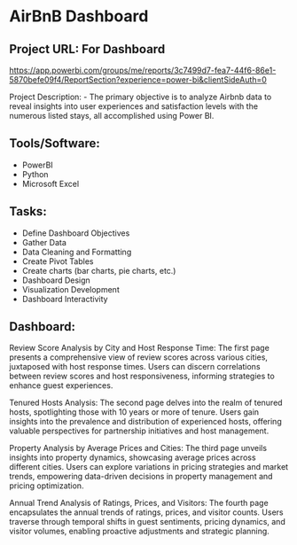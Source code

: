 # AirBnB Dashboard

## Project URL: For Dashboard
https://app.powerbi.com/groups/me/reports/3c7499d7-fea7-44f6-86e1-5870befe09f4/ReportSection?experience=power-bi&clientSideAuth=0

Project Description: - The primary objective is to analyze Airbnb data to reveal insights into user experiences and satisfaction levels with the numerous listed stays, all accomplished using Power BI.

## Tools/Software:
* PowerBI
* Python
* Microsoft Excel 

## Tasks:
*  Define Dashboard Objectives
*  Gather Data
*  Data Cleaning and Formatting
*  Create Pivot Tables
*  Create charts (bar charts, pie charts, etc.)
*  Dashboard Design
*  Visualization Development
*  Dashboard Interactivity


## Dashboard:

Review Score Analysis by City and Host Response Time:
The first page presents a comprehensive view of review scores across various cities, juxtaposed with host response times. Users can discern correlations between review scores and host responsiveness, informing strategies to enhance guest experiences.

Tenured Hosts Analysis:
The second page delves into the realm of tenured hosts, spotlighting those with 10 years or more of tenure. Users gain insights into the prevalence and distribution of experienced hosts, offering valuable perspectives for partnership initiatives and host management.

Property Analysis by Average Prices and Cities:
The third page unveils insights into property dynamics, showcasing average prices across different cities. Users can explore variations in pricing strategies and market trends, empowering data-driven decisions in property management and pricing optimization.

Annual Trend Analysis of Ratings, Prices, and Visitors:
The fourth page encapsulates the annual trends of ratings, prices, and visitor counts. Users traverse through temporal shifts in guest sentiments, pricing dynamics, and visitor volumes, enabling proactive adjustments and strategic planning.
